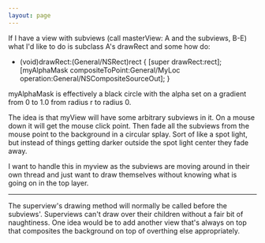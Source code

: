 ```yaml
---
layout: page
---
```


If I have a view with subviews (call masterView: A and the subviews, B-E) what I'd like to do is subclass A's drawRect and some how do:

    
- (void)drawRect:(General/NSRect)rect {
  [super drawRect:rect];
  [myAlphaMask compositeToPoint:General/MyLoc operation:General/NSCompositeSourceOut];
}


myAlphaMask is effectively a black circle with the alpha set on a gradient from 0 to 1.0 from radius r to radius 0. 

The idea is that myView will have some arbitrary subviews in it. On a mouse down it will get the mouse click point. Then fade all the subviews from the mouse point to the background in a circular splay. Sort of like a spot light, but instead of things getting darker outside the spot light center they fade away.

I want to handle this in myview as the subviews are moving around in their own thread and just want to draw themselves without knowing what is going on in the top layer.

----

The superview's drawing method will normally be called before the subviews'. Superviews can't draw over their children without a fair bit of naughtiness. One idea would be to add another view that's always on top that composites the background on top of overthing else appropriately.